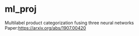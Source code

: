 # ml_proj
Multilabel product categorization fusing three neural networks
Paper:https://arxiv.org/abs/1907.00420
